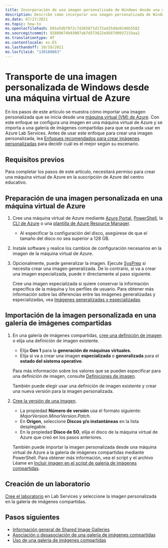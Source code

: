 ```yaml
---
title: Incorporación de una imagen personalizada de Windows desde una máquina virtual de Azure
description: Describe cómo incorporar una imagen personalizada de Windows desde una máquina virtual de Azure.
ms.date: 07/27/2021
ms.topic: how-to
ms.openlocfilehash: b91e5dbf872c7d265871d1f2a435dde9246b5582
ms.sourcegitcommit: 92889674b93087ab7d573622e9587d0937233aa2
ms.translationtype: HT
ms.contentlocale: es-ES
ms.lasthandoff: 10/19/2021
ms.locfileid: "130180863"
---
```

# <a name="bring-a-windows-custom-image-from-an-azure-virtual-machine"></a>Transporte de una imagen personalizada de Windows desde una máquina virtual de Azure

En los pasos de este artículo se muestra cómo importar una imagen personalizada que se inicia desde una [máquina virtual (VM) de Azure](https://azure.microsoft.com/services/virtual-machines/). Con este enfoque se configura una imagen en una máquina virtual de Azure y se importa a una galería de imágenes compartidas para que se pueda usar en Azure Lab Services. Antes de usar este enfoque para crear una imagen personalizada, lea [Enfoques recomendados para crear imágenes personalizadas](approaches-for-custom-image-creation.md) para decidir cuál es el mejor según su escenario.

## <a name="prerequisites"></a>Requisitos previos

Para completar los pasos de este artículo, necesitará permiso para crear una máquina virtual de Azure en la suscripción de Azure del centro educativo.

## <a name="prepare-a-custom-image-on-an-azure-vm"></a>Preparación de una imagen personalizada en una máquina virtual de Azure

1. Cree una máquina virtual de Azure mediante [Azure Portal](../virtual-machines/windows/quick-create-portal.md), [PowerShell](../virtual-machines/windows/quick-create-powershell.md), la [CLI de Azure](../virtual-machines/windows/quick-create-cli.md) o una [plantilla de Azure Resource Manager](../virtual-machines/windows/quick-create-template.md).
    
    - Al especificar la configuración del disco, asegúrese de que el tamaño del disco *no* sea superior a 128 GB.
    
1. Instale software y realice los cambios de configuración necesarios en la imagen de la máquina virtual de Azure.

1. Opcionalmente, puede generalizar la imagen. Ejecute [SysPrep](../virtual-machines/generalize.md#windows) si necesita crear una imagen generalizada. De lo contrario, si va a crear una imagen especializada, puede ir directamente al paso siguiente.

    Cree una imagen especializada si quiere conservar la información específica de la máquina y los perfiles de usuario. Para obtener más información sobre las diferencias entre las imágenes generalizadas y especializadas, vea [Imágenes generalizadas y especializadas](../virtual-machines/shared-image-galleries.md#generalized-and-specialized-images).

## <a name="import-the-custom-image-into-a-shared-image-gallery"></a>Importación de la imagen personalizada en una galería de imágenes compartidas

1. En una galería de imágenes compartidas, [cree una definición de imagen](../virtual-machines/image-version.md) o elija una definición de imagen existente.
     - Elija **Gen 1** para la **generación de máquinas virtuales**.
     - Elija si va a crear una imagen **especializada** o **generalizada** para el **estado del sistema operativo**.

    Para más información sobre los valores que se pueden especificar para una definición de imagen, consulte [Definiciones de imagen](../virtual-machines/shared-image-galleries.md#image-definitions). 
    
    También puede elegir usar una definición de imagen existente y crear una nueva versión para la imagen personalizada.
    
1. [Cree la versión de una imagen](../virtual-machines/image-version.md).
    - La propiedad **Número de versión** usa el formato siguiente: *MajorVersion.MinorVersion.Patch*.   
    - En **Origen**, seleccione **Discos y/o instantáneas** en la lista desplegable.
    - En la propiedad **Disco de SO**, elija el disco de la máquina virtual de Azure que creó en los pasos anteriores.

    También puede importar la imagen personalizada desde una máquina virtual de Azure a la galería de imágenes compartidas mediante PowerShell. Para obtener más información, vea el script y el archivo Léame en [Incluir imagen en el script de galería de imágenes compartidas](https://github.com/Azure/azure-devtestlab/tree/master/samples/ClassroomLabs/Scripts/BringImageToSharedImageGallery/).

## <a name="create-a-lab"></a>Creación de un laboratorio

[Cree el laboratorio](tutorial-setup-classroom-lab.md) en Lab Services y seleccione la imagen personalizada en la galería de imágenes compartidas.

## <a name="next-steps"></a>Pasos siguientes

* [Información general de Shared Image Galleries](../virtual-machines/shared-image-galleries.md)
* [Asociación o desasociación de una galería de imágenes compartidas](how-to-attach-detach-shared-image-gallery.md)
* [Uso de una galería de imágenes compartidas](how-to-use-shared-image-gallery.md)